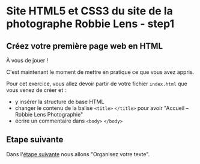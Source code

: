 # Site HTML5 et CSS3 du site de la photographe Robbie Lens - step1

## Créez votre première page web en HTML

À vous de jouer !

C'est maintenant le moment de mettre en pratique ce que vous avez appris.

Pour cet exercice, vous allez devoir partir de votre fichier `index.html` que vous venez de créer et :

- y insérer la structure de base HTML
- changer le contenu de la balise `<title>` `</title>` pour avoir "Accueil – Robbie Lens Photographie"
- écrire un commentaire dans `<body>` `</body>`

## Etape suivante

Dans l'<a href="https://github.com/GregLeBarbar/html-css-robbie-lens/tree/step2">étape suivante</a> nous allons "Organisez votre texte".
